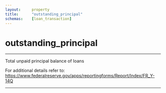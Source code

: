 ```yaml
---
layout:     property
title:      "outstanding_principal"
schemas:    [loan_transaction]
---
```


# outstanding_principal

---

Total unpaid principal balance of loans

For additional details refer to: https://www.federalreserve.gov/apps/reportingforms/Report/Index/FR_Y-14Q

--- 